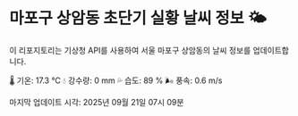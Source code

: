 
# 마포구 상암동 초단기 실황 날씨 정보 🌤️

이 리포지토리는 기상청 API를 사용하여 서울 마포구 상암동의 날씨 정보를 업데이트합니다. 

🌡️ 기온: 17.3 ℃
💧 강수량: 0 mm
💦 습도: 89 %
🌬️ 풍속: 0.6 m/s

마지막 업데이트 시각: 2025년 09월 21일 07시 09분    
